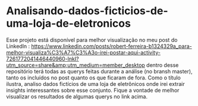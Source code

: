 # Analisando-dados-ficticios-de-uma-loja-de-eletronicos
Esse projeto está disponível para melhor visualização no meu post do Linkedln : https://www.linkedin.com/posts/robert-ferreira-b1324329a_para-melhor-visualiza%C3%A7%C3%A3o-irei-postar-aqui-activity-7261772041446440960-lnkI?utm_source=share&amp;utm_medium=member_desktop
dentro desse repositório terá todas as querys feitas durante a análise (no bransh master), tanto os incluídos no post quanto os que ficaram de fora. Como o título ilustra, analiso dados fictícios de uma loja de eletrônicos onde irei extrair insights interessantes sobre esse conjunto. Fique a vontade de melhor visualizar os resultados de algumas querys no link acima.
